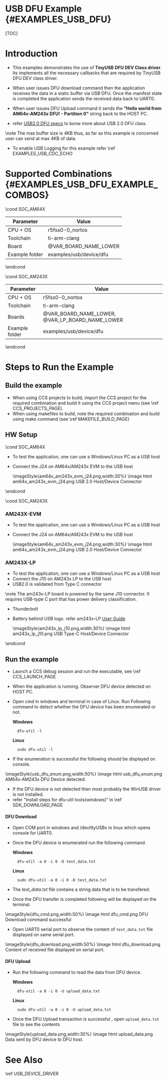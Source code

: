 
# USB DFU Example {#EXAMPLES_USB_DFU}

[TOC]

# Introduction

- This examples demonstrates the use of **TinyUSB** **DFU DEV Class driver**. Its implements all the necessary callbacks that are 
required by TinyUSB DFU DEV class driver. 

- When user issues DFU download command then the application receives the data in a static buffer via USB DFU. Once the manifest 
state is completed the application sends the received data back to UART0. 
- When user issues DFU Upload command it sends the **"Hello world from AM64x-AM243x DFU! - Partition 0"** string back to the HOST PC. 

- refer [USB2.0 DFU specs](https://www.usb.org/sites/default/files/DFU_1.1.pdf) to konw more about USB 2.0 DFU class. 

\note The max buffer size is 4KB thus, as far as this example is concerned user can send at max 4KB of data. 

- To enable USB Logging for this example refer \ref EXAMPLES_USB_CDC_ECHO

# Supported Combinations {#EXAMPLES_USB_DFU_EXAMPLE_COMBOS}

\cond SOC_AM64X

 Parameter      | Value
 ---------------|-----------
 CPU + OS       | r5fss0-0_nortos
 Toolchain      | ti-arm-clang
 Board          | @VAR_BOARD_NAME_LOWER
 Example folder | examples/usb/device/dfu

\endcond

\cond SOC_AM243X

 Parameter      | Value
 ---------------|-----------
 CPU + OS       | r5fss0-0_nortos
 Toolchain      | ti-arm-clang
 Boards         | @VAR_BOARD_NAME_LOWER, @VAR_LP_BOARD_NAME_LOWER
 Example folder | examples/usb/device/dfu

\endcond

# Steps to Run the Example

## Build the example

- When using CCS projects to build, import the CCS project for the required combination
  and build it using the CCS project menu (see \ref CCS_PROJECTS_PAGE).
- When using makefiles to build, note the required combination and build using
  make command (see \ref MAKEFILE_BUILD_PAGE)

## HW Setup

\cond SOC_AM64X

- To test the application, one can use a Windows/Linux PC as a USB host
- Connect the J24 on AM64x/AM243x EVM to the USB host

  \imageStyle{am64x_am243x_evm_j24.png,width:30%}
  \image html am64x_am243x_evm_j24.png USB 2.0 Host/Device Connector

\endcond

\cond SOC_AM243X

### AM243X-EVM
- To test the application, one can use a Windows/Linux PC as a USB host
- Connect the J24 on AM64x/AM243x EVM to the USB host

  \imageStyle{am64x_am243x_evm_j24.png,width:30%}
  \image html am64x_am243x_evm_j24.png USB 2.0 Host/Device Connector

### AM243X-LP
- To test the application, one can use a Windows/Linux PC as a USB host
- Connect the J10 on AM243x LP to the USB host
- USB2.0 is validated from Type C connector

\note The am243x-LP board is powered by the same J10 connector. It requires 
USB-type C port that has power delivery classification. 
- Thunderbolt 
- Battery behind USB logo. 
refer am243x-LP [User Guide](https://www.ti.com/lit/ug/spruj12c/spruj12c.pdf?ts=1677756057987&ref_url=https%253A%252F%252Fwww.google.com%252F)

  \imageStyle{am243x_lp_j10.png,width:30%}
  \image html am243x_lp_j10.png USB Type-C Host/Device Connector

\endcond

## Run the example

- Launch a CCS debug session and run the executable, see \ref CCS_LAUNCH_PAGE

- When the application is running. Observer DFU device detected on HOST PC. 

- Open cmd in windows and terminal in case of Linux. Run Following command to detect whether the DFU device has been enumerated or not. 

	**Windows** 

        dfu-util -l 

	**Linux** 

        sudo dfu-util -l 

- If the enumeration is successful the following should be displayed on console. 

\imageStyle{usb_dfu_enum.png,width:50%}
\image html usb_dfu_enum.png AM64x-AM243x DFU Device detected. 

- If the DFU device is not detected then most probably the WinUSB driver is not installed. 
- refer "Install steps for dfu-util tools(windows)" in \ref SDK_DOWNLOAD_PAGE 

#### DFU Download 

- Open COM port in windows and /dev/ttyUSBx in linux which opens console for UART0. 
- Once the DFU device is enumerated run the following command. 

	**Windows** 

        dfu-util -a 0 -i 0 -D test_data.txt


	**Linux** 

		sudo dfu-util -a 0 -i 0 -D test_data.txt

- The *test_data.txt* file contains a string data that is to be transfered. 
- Once the DFU transfer is completed following will be displayed on the terminal. 


\imageStyle{dfu_cmd.png,width:50%}
\image html dfu_cmd.png DFU Download command successful

- Open UART0 serial port to observe the content of `test_data.txt` file displayed on same serial port. 

\imageStyle{dfu_download.png,width:50%}
\image html dfu_download.png Content of received file displayed on serial port. 

#### DFU Upload 

- Run the following command to read the data from DFU device. 

	**Windows** 

		dfu-util -a 0 -i 0 -U upload_data.txt 

	**Linux** 

		sudo dfu-util -a 0 -i 0 -U upload_data.txt

- Once the DFU Upload transaction is successful , open `upload_data.txt` file to see the contents 

\imageStyle{upload_data.png,width:30%}
\image html upload_data.png Data sent by DFU device to DFU host. 

# See Also

\ref USB_DEVICE_DRIVER

